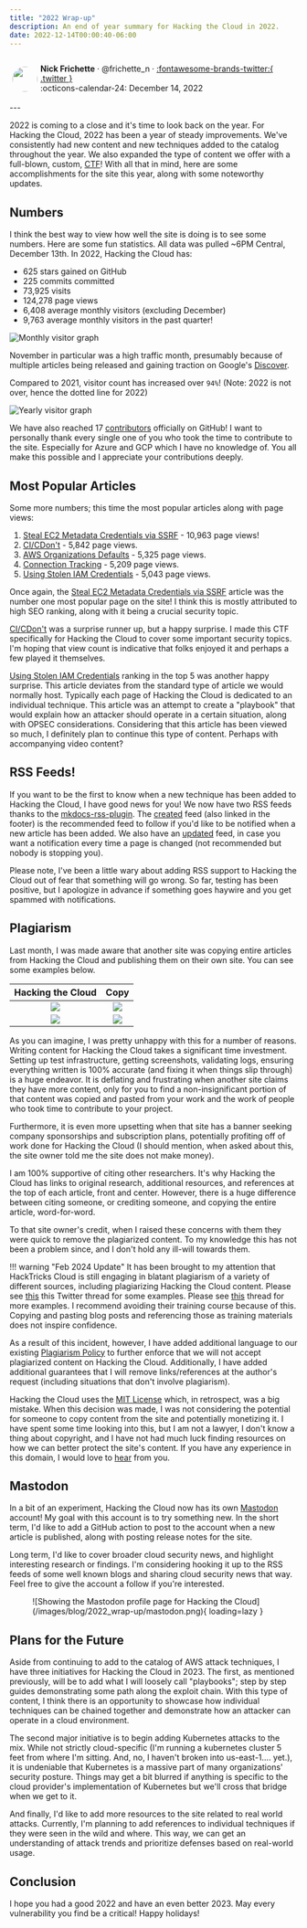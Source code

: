 ```yaml
---
title: "2022 Wrap-up"
description: An end of year summary for Hacking the Cloud in 2022.
date: 2022-12-14T00:00:40-06:00
---
```

<aside markdown style="display:flex">
  <p><img src="https://avatars.githubusercontent.com/u/10386884?v=4" style="width:44px;height:44px;margin:5px;border-radius:100%"></img></p>

  <span>__Nick Frichette__ · @frichette_n · <a href="https://twitter.com/Frichette_n">:fontawesome-brands-twitter:{ .twitter }</a></span>
  <br>
  <span>
    :octicons-calendar-24: December 14, 2022
  </span>
</aside>
---

2022 is coming to a close and it's time to look back on the year. For Hacking the Cloud, 2022 has been a year of steady improvements. We've consistently had new content and new techniques added to the catalog throughout the year. We also expanded the type of content we offer with a full-blown, custom, [CTF](https://hackingthe.cloud/aws/capture_the_flag/cicdont/)! With all that in mind, here are some accomplishments for the site this year, along with some noteworthy updates.

## Numbers

I think the best way to view how well the site is doing is to see some numbers. Here are some fun statistics. All data was pulled ~6PM Central, December 13th. In 2022, Hacking the Cloud has:

- 625 stars gained on GitHub
- 225 commits committed
- 73,925 visits
- 124,278 page views
- 6,408 average monthly visitors (excluding December)
- 9,763 average monthly visitors in the past quarter!

![Monthly visitor graph](/images/blog/2022_wrap-up/monthly_visitors.png)

November in particular was a high traffic month, presumably because of multiple articles being released and gaining traction on Google's [Discover](https://developers.google.com/search/docs/appearance/google-discover).

Compared to 2021, visitor count has increased over `94%`! (Note: 2022 is not over, hence the dotted line for 2022)

![Yearly visitor graph](/images/blog/2022_wrap-up/yearly_visitors.png)

We have also reached 17 [contributors](https://github.com/Hacking-the-Cloud/hackingthe.cloud/graphs/contributors) officially on GitHub! I want to personally thank every single one of you who took the time to contribute to the site. Especially for Azure and GCP which I have no knowledge of. You all make this possible and I appreciate your contributions deeply.

## Most Popular Articles

Some more numbers; this time the most popular articles along with page views:

1. [Steal EC2 Metadata Credentials via SSRF](https://hackingthe.cloud/aws/exploitation/ec2-metadata-ssrf/) - 10,963 page views!
2. [CI/CDon't](https://hackingthe.cloud/aws/capture_the_flag/cicdont/) - 5,842 page views.
3. [AWS Organizations Defaults](https://hackingthe.cloud/aws/general-knowledge/aws_organizations_defaults/) - 5,325 page views.
4. [Connection Tracking](https://hackingthe.cloud/aws/general-knowledge/connection-tracking/) - 5,209 page views.
5. [Using Stolen IAM Credentials](https://hackingthe.cloud/aws/general-knowledge/using_stolen_iam_credentials/) - 5,043 page views.

Once again, the [Steal EC2 Metadata Credentials via SSRF](https://hackingthe.cloud/aws/exploitation/ec2-metadata-ssrf/) article was the number one most popular page on the site! I think this is mostly attributed to high SEO ranking, along with it being a crucial security topic. 

[CI/CDon't](https://hackingthe.cloud/aws/capture_the_flag/cicdont/) was a surprise runner up, but a happy surprise. I made this CTF specifically for Hacking the Cloud to cover some important security topics. I'm hoping that view count is indicative that folks enjoyed it and perhaps a few played it themselves.

[Using Stolen IAM Credentials](https://hackingthe.cloud/aws/general-knowledge/using_stolen_iam_credentials/) ranking in the top 5 was another happy surprise. This article deviates from the standard type of article we would normally host. Typically each page of Hacking the Cloud is dedicated to an individual technique. This article was an attempt to create a "playbook" that would explain how an attacker should operate in a certain situation, along with OPSEC considerations. Considering that this article has been viewed so much, I definitely plan to continue this type of content. Perhaps with accompanying video content?

## RSS Feeds!

If you want to be the first to know when a new technique has been added to Hacking the Cloud, I have good news for you! We now have two RSS feeds thanks to the [mkdocs-rss-plugin](https://guts.github.io/mkdocs-rss-plugin/). The [created](https://hackingthe.cloud/feed_rss_created.xml) feed (also linked in the footer) is the recommended feed to follow if you'd like to be notified when a new article has been added. We also have an [updated](https://hackingthe.cloud/feed_rss_updated.xml) feed, in case you want a notification every time a page is changed (not recommended but nobody is stopping you).

Please note, I've been a little wary about adding RSS support to Hacking the Cloud out of fear that something will go wrong. So far, testing has been positive, but I apologize in advance if something goes haywire and you get spammed with notifications.

## Plagiarism

Last month, I was made aware that another site was copying entire articles from Hacking the Cloud and publishing them on their own site. You can see some examples below.

Hacking the Cloud |  Copy
:----------------:|:------:
![](/images/blog/2022_wrap-up/example_1_original.png) | ![](/images/blog/2022_wrap-up/example_1_copy.png)
![](/images/blog/2022_wrap-up/example_2_original.png) | ![](/images/blog/2022_wrap-up/example_2_copy.png)

As you can imagine, I was pretty unhappy with this for a number of reasons. Writing content for Hacking the Cloud takes a significant time investment. Setting up test infrastructure, getting screenshots, validating logs, ensuring everything written is 100% accurate (and fixing it when things slip through) is a huge endeavor. It is deflating and frustrating when another site claims they have more content, only for you to find a non-insignificant portion of that content was copied and pasted from your work and the work of people who took time to contribute to your project. 

Furthermore, it is even more upsetting when that site has a banner seeking company sponsorships and subscription plans, potentially profiting off of work done for Hacking the Cloud (I should mention, when asked about this, the site owner told me the site does not make money).

I am 100% supportive of citing other researchers. It's why Hacking the Cloud has links to original research, additional resources, and references at the top of each article, front and center. However, there is a huge difference between citing someone, or crediting someone, and copying the entire article, word-for-word.

To that site owner's credit, when I raised these concerns with them they were quick to remove the plagiarized content. To my knowledge this has not been a problem since, and I don't hold any ill-will towards them.

!!! warning "Feb 2024 Update"
    It has been brought to my attention that HackTricks Cloud is still engaging in blatant plagiarism of a variety of different sources, including plagiarizing Hacking the Cloud content. Please see [this](https://x.com/Frichette_n/status/1753070869109481725?s=20) this Twitter thread for some examples. Please see [this](https://x.com/Frichette_n/status/1753803942377517492?s=20) thread for more examples. I recommend avoiding their training course because of this. Copying and pasting blog posts and referencing those as training materials does not inspire confidence.

As a result of this incident, however, I have added additional language to our existing [Plagiarism Policy](https://github.com/Hacking-the-Cloud/hackingthe.cloud/blob/main/CONTRIBUTING.md#plagiarism-policy) to further enforce that we will not accept plagiarized content on Hacking the Cloud. Additionally, I have added additional guarantees that I will remove links/references at the author's request (including situations that don't involve plagiarism).

Hacking the Cloud uses the [MIT License](https://github.com/Hacking-the-Cloud/hackingthe.cloud/blob/main/LICENSE) which, in retrospect, was a big mistake. When this decision was made, I was not considering the potential for someone to copy content from the site and potentially monetizing it. I have spent some time looking into this, but I am not a lawyer, I don't know a thing about copyright, and I have not had much luck finding resources on how we can better protect the site's content. If you have any experience in this domain, I would love to [hear](https://github.com/Hacking-the-Cloud/hackingthe.cloud/discussions/categories/general) from you.

## Mastodon

In a bit of an experiment, Hacking the Cloud now has its own [Mastodon](https://infosec.exchange/@hackingthecloud) account! My goal with this account is to try something new. In the short term, I'd like to add a GitHub action to post to the account when a new article is published, along with posting release notes for the site.

Long term, I'd like to cover broader cloud security news, and highlight interesting research or findings. I'm considering hooking it up to the RSS feeds of some well known blogs and sharing cloud security news that way. Feel free to give the account a follow if you're interested.

<figure markdown>
  ![Showing the Mastodon profile page for Hacking the Cloud](/images/blog/2022_wrap-up/mastodon.png){ loading=lazy }
</figure>

## Plans for the Future

Aside from continuing to add to the catalog of AWS attack techniques, I have three initiatives for Hacking the Cloud in 2023. The first, as mentioned previously, will be to add what I will loosely call "playbooks"; step by step guides demonstrating some path along the exploit chain. With this type of content, I think there is an opportunity to showcase how individual techniques can be chained together and demonstrate how an attacker can operate in a cloud environment.

The second major initiative is to begin adding Kubernetes attacks to the mix. While not strictly cloud-specific (I'm running a kubernetes cluster 5 feet from where I'm sitting. And, no, I haven't broken into us-east-1.... yet.), it is undeniable that Kubernetes is a massive part of many organizations' security posture. Things may get a bit blurred if anything is specific to the cloud provider's implementation of Kubernetes but we'll cross that bridge when we get to it.

And finally, I'd like to add more resources to the site related to real world attacks. Currently, I'm planning to add references to individual techniques if they were seen in the wild and where. This way, we can get an understanding of attack trends and prioritize defenses based on real-world usage.

## Conclusion

I hope you had a good 2022 and have an even better 2023. May every vulnerability you find be a critical! Happy holidays!
